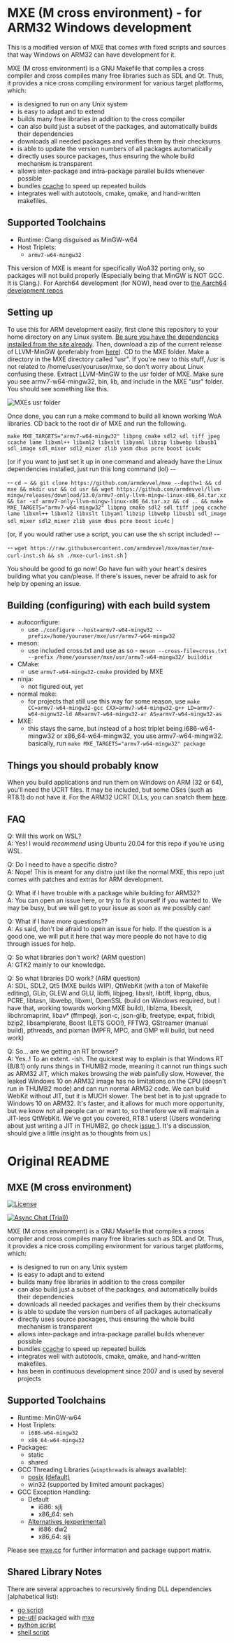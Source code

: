 # MXE (M cross environment) - for ARM32 Windows development

This is a modified version of MXE that comes with fixed scripts and sources that way Windows on ARM32 can have development for it. 

MXE (M cross environment) is a GNU Makefile that compiles a cross
compiler and cross compiles many free libraries such as SDL and
Qt. Thus, it provides a nice cross compiling environment for
various target platforms, which:

  * is designed to run on any Unix system
  * is easy to adapt and to extend
  * builds many free libraries in addition to the cross compiler
  * can also build just a subset of the packages, and automatically builds their dependencies
  * downloads all needed packages and verifies them by their checksums
  * is able to update the version numbers of all packages automatically
  * directly uses source packages, thus ensuring the whole build mechanism is transparent
  * allows inter-package and intra-package parallel builds whenever possible
  * bundles [ccache](https://ccache.samba.org) to speed up repeated builds
  * integrates well with autotools, cmake, qmake, and hand-written makefiles.
  
## Supported Toolchains

  * Runtime: Clang disguised as MinGW-w64
  * Host Triplets:
    - `armv7-w64-mingw32`
    
This version of MXE is meant for specifically WoA32 porting only, so packages will not build properly (Especially being that MinGW is NOT GCC. It is Clang.). For Aarch64 development (for NOW), head over to [the Aarch64 development repos](https://github.com/aarch64devel/mxe) 

## Setting up

To use this for ARM development easily, first clone this repository to your home directory on any Linux system. [Be sure you have the dependencies installed from the site already](https://mxe.cc). Then, download a zip of the current release of LLVM-MinGW (preferably from [here](https://github.com/armdevvel/llvm-mingw/releases)). CD to the MXE folder. Make a directory in the MXE directory called "usr". If you're new to this stuff, /usr is not related to /home/user/youruser/mxe, so don't worry about Linux confusing these. Extract LLVM-MinGW to the usr folder of MXE. Make sure you see armv7-w64-mingw32, bin, lib, and include in the MXE "usr" folder. You should see something like this.

![MXEs usr folder](images/mxeusr2.png?raw=true)

Once done, you can run a make command to build all known working WoA libraries. CD back to the root dir of MXE and run the following.

`make MXE_TARGETS="armv7-w64-mingw32" libpng cmake sdl2 sdl tiff jpeg ccache lame libxml++ libxml2 libxslt libyaml libzip libwebp libusb1 sdl_image sdl_mixer sdl2_mixer zlib yasm dbus pcre boost icu4c`

(or if you want to just set it up in one command and already have the Linux dependencies installed, just run this long command (lol) --

-- `cd ~ && git clone https://github.com/armdevvel/mxe --depth=1 && cd mxe && mkdir usr && cd usr && wget https://github.com/armdevvel/llvm-mingw/releases/download/13.0/armv7-only-llvm-mingw-linux-x86_64.tar.xz && tar -xf armv7-only-llvm-mingw-linux-x86_64.tar.xz && cd .. && make MXE_TARGETS="armv7-w64-mingw32" libpng cmake sdl2 sdl tiff jpeg ccache lame libxml++ libxml2 libxslt libyaml libzip libwebp libusb1 sdl_image sdl_mixer sdl2_mixer zlib yasm dbus pcre boost icu4c` )

(or, if you would rather use a script, you can use the sh script included! -- 

-- `wget https://raw.githubusercontent.com/armdevvel/mxe/master/mxe-curl-inst.sh && sh ./mxe-curl-inst.sh` )

You should be good to go now! Go have fun with your heart's desires building what you can/please. If there's issues, never be afraid to ask for help by opening an issue.

## Building (configuring) with each build system

  * autoconfigure:
    - use `./configure --host=armv7-w64-mingw32 --prefix=/home/youruser/mxe/usr/armv7-w64-mingw32`
  * meson: 
    - use included cross.txt and use as so - `meson --cross-file=cross.txt --prefix /home/youruser/mxe/usr/armv7-w64-mingw32/ builddir`
  * CMake:
    - use `armv7-w64-mingw32-cmake` provided by MXE
  * ninja:
    - not figured out, yet
  * normal make:
    - for projects that still use this way for some reason, use `make CC=armv7-w64-mingw32-gcc CXX=armv7-w64-mingw32-g++ LD=armv7-w64-mignw32-ld AR=armv7-w64-mingw32-ar AS=armv7-w64-mingw32-as`
  * MXE:
    - this stays the same, but instead of a host triplet being i686-w64-mingw32 or x86_64-w64-mingw32, you use armv7-w64-mingw32. basically, run `make MXE_TARGETS="armv7-w64-mingw32" package`

## Things you should probably know

When you build applications and run them on Windows on ARM (32 or 64), you'll need the UCRT files. It may be included, but some OSes (such as RT8.1) do not have it. For the ARM32 UCRT DLLs, you can snatch them [here](resources/PooCRT.tar.xz).
	
## FAQ

Q: Will this work on WSL?  \
A: Yes! I would *recommend* using Ubuntu 20.04 for this repo if you're using WSL.

Q: Do I need to have a specific distro? \
A: Nope! This is meant for any distro just like the normal MXE, this repo just comes with patches and extras for ARM development.

Q: What if I have trouble with a package while building for ARM32? \
A: You can open an issue here, or try to fix it yourself if you wanted to. We may be busy, but we will get to your issue as soon as we possibly can!

Q: What if I have more questions?? \
A: As said, don't be afraid to open an issue for help. If the question is a good one, we will put it here that way more people do not have to dig through issues for help.

Q: So what libraries don't work? (ARM question) \
A: GTK2 mainly to our knowledge.

Q: So what libraries DO work? (ARM question) \
A: SDL, SDL2, Qt5 (MXE builds WIP), QtWebKit (with a ton of Makefile editing), GLib, GLEW and GLU, libffi, libjpeg, libxslt, libtiff, libpng, dbus, PCRE, libtasn, libwebp, libxml, OpenSSL (build on Windows required, but I have that, working towards working MXE build), liblzma, libexslt, libchromaprint, libav* (ffmpeg), json-c, json-glib, freetype, expat, fribidi, bzip2, libsamplerate, Boost (LETS GOO!), FFTW3, GStreamer (manual build), pthreads, and pixman (MPFR, MPC, and GMP will build, but need work)

Q: So... are we getting an RT browser? \
A: Yes..! To an extent. -ish. The quickest way to explain is that Windows RT (8/8.1) only runs things in THUMB2 mode, meaning it cannot run things such as ARM32 JIT, which makes browsing the web painfully slow. However, the leaked Windows 10 on ARM32 image has no limitations on the CPU (doesn't run in THUMB2 mode) and can run normal ARM32 code. We can build WebKit without JIT, but it is MUCH slower. The best bet is to just upgrade to Windows 10 on ARM32. It's faster, and it allows for much more opportunity, but we know not all people can or want to, so therefore we will maintain a JIT-less QtWebKit. We've got you covered, RT8.1 users! (Users wondering about just writing a JIT in THUMB2, go check [issue 1](https://github.com/armdevvel/mxe/issues/1). It's a discussion, should give a little insight as to thoughts from us.)
	
# Original README

## MXE (M cross environment)

[![License][license-badge]][license-page]

[license-page]: LICENSE.md
[license-badge]: https://img.shields.io/badge/License-MIT-brightgreen.svg

[![Async Chat (Trial))](https://img.shields.io/badge/zulip-join_chat-brightgreen.svg)](https://mxe.zulipchat.com/)

MXE (M cross environment) is a GNU Makefile that compiles a cross
compiler and cross compiles many free libraries such as SDL and
Qt. Thus, it provides a nice cross compiling environment for
various target platforms, which:

  * is designed to run on any Unix system
  * is easy to adapt and to extend
  * builds many free libraries in addition to the cross compiler
  * can also build just a subset of the packages, and automatically builds their dependencies
  * downloads all needed packages and verifies them by their checksums
  * is able to update the version numbers of all packages automatically
  * directly uses source packages, thus ensuring the whole build mechanism is transparent
  * allows inter-package and intra-package parallel builds whenever possible
  * bundles [ccache](https://ccache.samba.org) to speed up repeated builds
  * integrates well with autotools, cmake, qmake, and hand-written makefiles.
  * has been in continuous development since 2007 and is used by several projects

## Supported Toolchains

  * Runtime: MinGW-w64
  * Host Triplets:
    - `i686-w64-mingw32`
    - `x86_64-w64-mingw32`
  * Packages:
    - static
    - shared
  * GCC Threading Libraries (`winpthreads` is always available):
    - [posix](https://github.com/mxe/mxe/pull/958) [(default)](https://github.com/mxe/mxe/issues/2258)
    - win32 (supported by limited amount packages)
  * GCC Exception Handling:
    - Default
      - i686: sjlj
      - x86_64: seh
    - [Alternatives (experimental)](https://github.com/mxe/mxe/pull/1664)
      - i686: dw2
      - x86_64: sjlj

Please see [mxe.cc](https://mxe.cc/) for further information and package support matrix.

## Shared Library Notes
There are several approaches to recursively finding DLL dependencies (alphabetical list):
  * [go script](https://github.com/desertbit/gml/blob/master/cmd/gml-copy-dlls/main.go)
  * [pe-util](https://github.com/gsauthof/pe-util) packaged with [mxe](https://github.com/mxe/mxe/blob/master/src/pe-util.mk)
  * [python script](https://github.com/mxe/mxe/blob/master/tools/copydlldeps.py)
  * [shell script](https://github.com/mxe/mxe/blob/master/tools/copydlldeps.md)
